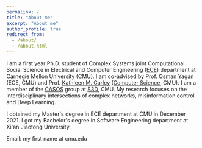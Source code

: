 ```yaml
---
permalink: /
title: "About me"
excerpt: "About me"
author_profile: true
redirect_from: 
  - /about/
  - /about.html
---
```


I am a first year Ph.D. student of Complex Systems joint Computational Social Science in
Electrical and Computer Engineering ([ECE](https://www.ece.cmu.edu/)) department at Carnegie Mellon University (CMU).
I am co-advised by Prof. [Osman Yagan](http://users.ece.cmu.edu/~oyagan/) (ECE, CMU) and Prof. [Kathleen M. Carley](http://www.casos.cs.cmu.edu/bios/carley/carley.html) ([Computer Science](https://www.cs.cmu.edu/), CMU).
I am a member of the [CASOS](http://www.casos.cs.cmu.edu/) group at [S3D](http://s3d.cmu.edu/), CMU.
My research focuses on the interdisciplinary intersections of complex networks, misinformation control and Deep Learning.

I obtained my Master's degree in ECE department at CMU in December 2021. 
I got my Bachelor's degree in Software Engineering department at Xi'an Jiaotong University.

Email: my first name at cmu.edu







